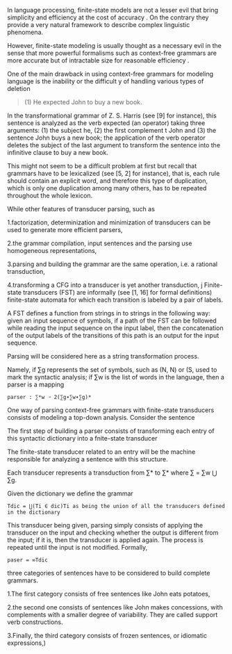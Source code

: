 In language processing, finite-state models are not a lesser evil that bring simplicity and efficiency at the cost of accuracy . On the contrary they provide a very natural framework to describe complex linguistic phenomena.

However, finite-state modeling is usually thought as a necessary evil in the sense that more powerful formalisms such as context-free grammars are more accurate but of intractable size for reasonable efficiency .

One of the main drawback in using context-free grammars for modeling language is the inability or the difficult y of handling various types of deletion

 >(1) He expected John to buy a new book.

In the transformational grammar of Z. S. Harris (see [9] for instance), this sentence is analyzed as the verb expected (an operator) taking three arguments: (1) the subject he, (2) the first complement t John and (3) the sentence John buys a new book; the application of the verb operator deletes the subject of the last argument to transform the sentence into the infinitive clause to buy a new book.

This might not seem to be a difficult problem at first but recall that grammars have to be lexicalized (see [5, 2] for instance), that is, each rule should contain an explicit word, and therefore this type of duplication, which is only one duplication among many others, has to be repeated throughout the whole lexicon.

While other features of transducer parsing, such as

1.factorization, determinization and minimization of transducers can be used to generate more efficient parsers,

2.the grammar compilation, input sentences and the parsing use homogeneous representations,

3.parsing and building the grammar are the same operation, i.e. a rational transduction,

4.transforming a CFG into a transducer is yet another transduction,
j
Finite-state transducers (FST) are informally (see [1, 16] for formal definitions) finite-state automata for which each transition is labeled by a pair of labels.

A FST defines a function from strings in to strings in the following way: given an input sequence of symbols, if a path of the FST can be followed while reading the input sequence on the input label, then the concatenation of the output labels of the transitions of this path is an output for the input sequence.

Parsing will be considered here as a string transformation process.

Namely, if ∑g represents the set of symbols, such as (N, N) or (S, used to mark the syntactic analysis; if ∑w is the list of words in the language, then a parser is a mapping

    parser : ∑*w ➝ 2(∑g∙∑w∙∑g)*

One way of parsing context-free grammars with finite-state transducers consists of modeling a top-down analysis. Consider the sentence

The first step of building a parser consists of transforming each entry of this syntactic dictionary into a fnite-state transducer

The finite-state transducer related to an entry will be the machine responsible for analyzing a sentence with this structure.

Each transducer represents a transduction from ∑* to ∑* where ∑ = ∑w ⋃ ∑g.

Given the dictionary we define the grammar

    Tdic = ⋃(Ti ∈ dic)Ti as being the union of all the transducers defined in the dictionary

This transducer being given, parsing simply consists of applying the transducer on the input and checking whether the output is different from the input; if it is, then the transducer is applied again. The process is repeated until the input is not modified. Formally,

    paser = ∞Tdic

three categories of sentences have to be considered to build complete grammars.

1.The first category consists of free sentences like John eats potatoes,

2.the second one consists of sentences like John makes concessions, with complements with a smaller degree of variability. They are called support verb constructions.

3.Finally, the third category consists of frozen sentences, or idiomatic expressions,)
